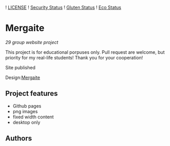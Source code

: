 ! [LICENSE](https://img.shields.io/badge/license-MIT-blue.svg?style=flat-square)
! [Security Status](https://img.shields.io/security-headers?label=Security&url=https%3A%2F%2Fgithub.com&style=flat-square)
! [Gluten Status](https://img.shields.io/badge/Gluten-Free-green.svg)
! [Eco Status](https://img.shields.io/badge/ECO-friendly-green.svg)

# Mergaite

_29 group website project_

This project is for educational porpuses only. Pull request are welcome, but priority for my real-life students! Thank you for your cooperation!

Site published

Design:[Mergaite](https://cdn.discordapp.com/attachments/648536139677958156/648860692459290634/unknown.png)

## Project features

- Github pages
- png images
- fixed width content
- desktop only

## Authors


